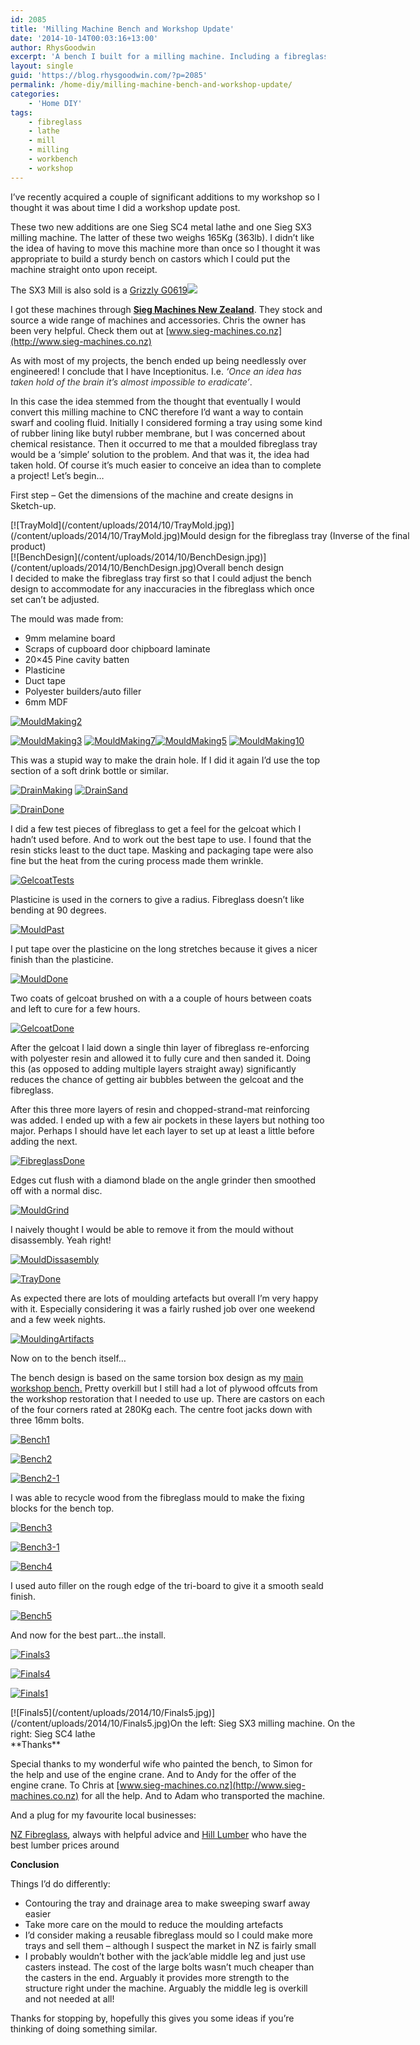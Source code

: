 ```yaml
---
id: 2085
title: 'Milling Machine Bench and Workshop Update'
date: '2014-10-14T00:03:16+13:00'
author: RhysGoodwin
excerpt: 'A bench I built for a milling machine. Including a fibreglass swarf tray.'
layout: single
guid: 'https://blog.rhysgoodwin.com/?p=2085'
permalink: /home-diy/milling-machine-bench-and-workshop-update/
categories:
    - 'Home DIY'
tags:
    - fibreglass
    - lathe
    - mill
    - milling
    - workbench
    - workshop
---
```


I’ve recently acquired a couple of significant additions to my workshop so I thought it was about time I did a workshop update post.

These two new additions are one Sieg SC4 metal lathe and one Sieg SX3 milling machine. The latter of these two weighs 165Kg (363lb). I didn’t like the idea of having to move this machine more than once so I thought it was appropriate to build a sturdy bench on castors which I could put the machine straight onto upon receipt.

The SX3 Mill is also sold is a [Grizzly G0619](http://www.amazon.com/gp/product/B000M66WKO/ref=as_li_tl?ie=UTF8&camp=1789&creative=9325&creativeASIN=B000M66WKO&linkCode=as2&tag=blogrhysgoodw-20&linkId=TKR5NWA77KKILAS6)![](https://ir-na.amazon-adsystem.com/e/ir?t=blogrhysgoodw-20&l=as2&o=1&a=B000M66WKO)

I got these machines through **[Sieg Machines New Zealand](http://www.sieg-machines.co.nz)**. They stock and source a wide range of machines and accessories. Chris the owner has been very helpful. Check them out at [www.sieg-machines.co.nz](http://www.sieg-machines.co.nz)

As with most of my projects, the bench ended up being needlessly over engineered! I conclude that I have Inceptionitus. I.e. *‘*<span style="color: #333333;">*Once an idea has taken hold of the brain it’s almost impossible to eradicate’*.</span>

In this case the idea stemmed from the thought that eventually I would convert this milling machine to CNC therefore I’d want a way to contain swarf and cooling fluid. Initially I considered forming a tray using some kind of rubber lining like butyl rubber membrane, but I was concerned about chemical resistance. Then it occurred to me that a moulded fibreglass tray would be a ‘simple’ solution to the problem. And that was it, the idea had taken hold. Of course it’s much easier to conceive an idea than to complete a project! Let’s begin…

First step – Get the dimensions of the machine and create designs in Sketch-up.

<div class="wp-caption alignnone" id="attachment_2087" style="width: 660px">[![TrayMold](/content/uploads/2014/10/TrayMold.jpg)](/content/uploads/2014/10/TrayMold.jpg)Mould design for the fibreglass tray (Inverse of the final product)

</div><div class="wp-caption alignnone" id="attachment_2086" style="width: 555px">[![BenchDesign](/content/uploads/2014/10/BenchDesign.jpg)](/content/uploads/2014/10/BenchDesign.jpg)Overall bench design

</div>I decided to make the fibreglass tray first so that I could adjust the bench design to accommodate for any inaccuracies in the fibreglass which once set can’t be adjusted.

The mould was made from:

- 9mm melamine board
- Scraps of cupboard door chipboard laminate
- 20×45 Pine cavity batten
- Plasticine
- Duct tape
- Polyester builders/auto filler
- 6mm MDF

[![MouldMaking2](/content/uploads/2014/10/MouldMaking2.jpg)](/content/uploads/2014/10/MouldMaking2.jpg)

[![MouldMaking3](/content/uploads/2014/10/MouldMaking3.jpg)](/content/uploads/2014/10/MouldMaking3.jpg) [![MouldMaking7](/content/uploads/2014/10/MouldMaking7.jpg)![MouldMaking5](/content/uploads/2014/10/MouldMaking5.jpg)](/content/uploads/2014/10/MouldMaking5.jpg) [![MouldMaking10](/content/uploads/2014/10/MouldMaking10.jpg)](/content/uploads/2014/10/MouldMaking10.jpg)

This was a stupid way to make the drain hole. If I did it again I’d use the top section of a soft drink bottle or similar.

[![DrainMaking](/content/uploads/2014/10/DrainMaking.jpg)](/content/uploads/2014/10/DrainMaking.jpg) [![DrainSand](/content/uploads/2014/10/DrainSand.jpg)](/content/uploads/2014/10/DrainSand.jpg)

[![DrainDone](/content/uploads/2014/10/DrainDone.jpg)](/content/uploads/2014/10/DrainDone.jpg)

I did a few test pieces of fibreglass to get a feel for the gelcoat which I hadn’t used before. And to work out the best tape to use. I found that the resin sticks least to the duct tape. Masking and packaging tape were also fine but the heat from the curing process made them wrinkle.

[![GelcoatTests](/content/uploads/2014/10/GelcoatTests.jpg)](/content/uploads/2014/10/GelcoatTests.jpg)

Plasticine is used in the corners to give a radius. Fibreglass doesn’t like bending at 90 degrees.

[![MouldPast](/content/uploads/2014/10/MouldPast.jpg)](/content/uploads/2014/10/MouldPast.jpg)

I put tape over the plasticine on the long stretches because it gives a nicer finish than the plasticine.

[![MouldDone](/content/uploads/2014/10/MouldDone.jpg)](/content/uploads/2014/10/MouldDone.jpg)

Two coats of gelcoat brushed on with a a couple of hours between coats and left to cure for a few hours.

[![GelcoatDone](/content/uploads/2014/10/GelcoatDone.jpg)](/content/uploads/2014/10/GelcoatDone.jpg)

After the gelcoat I laid down a single thin layer of fibreglass re-enforcing with polyester resin and allowed it to fully cure and then sanded it. Doing this (as opposed to adding multiple layers straight away) significantly reduces the chance of getting air bubbles between the gelcoat and the fibreglass.

After this three more layers of resin and chopped-strand-mat reinforcing was added. I ended up with a few air pockets in these layers but nothing too major. Perhaps I should have let each layer to set up at least a little before adding the next.

[![FibreglassDone](/content/uploads/2014/10/FibreglassDone.jpg)](/content/uploads/2014/10/FibreglassDone.jpg)

Edges cut flush with a diamond blade on the angle grinder then smoothed off with a normal disc.

[![MouldGrind](/content/uploads/2014/10/MouldGrind.jpg)](/content/uploads/2014/10/MouldGrind.jpg)

I naively thought I would be able to remove it from the mould without disassembly. Yeah right!

[![MouldDissasembly](/content/uploads/2014/10/MouldDissasembly.jpg)](/content/uploads/2014/10/MouldDissasembly.jpg)

[![TrayDone](/content/uploads/2014/10/TrayDone.jpg)](/content/uploads/2014/10/TrayDone.jpg)

As expected there are lots of moulding artefacts but overall I’m very happy with it. Especially considering it was a fairly rushed job over one weekend and a few week nights.

[![MouldingArtifacts](/content/uploads/2014/10/MouldingArtifacts.jpg)](/content/uploads/2014/10/MouldingArtifacts.jpg)

Now on to the bench itself…

The bench design is based on the same torsion box design as my <span style="text-decoration: underline;">[main workshop bench](https://blog.rhysgoodwin.com/home-diy/workshop-and-workbench-update/).</span> Pretty overkill but I still had a lot of plywood offcuts from the workshop restoration that I needed to use up. There are castors on each of the four corners rated at 280Kg each. The centre foot jacks down with three 16mm bolts.

[![Bench1](/content/uploads/2014/10/Bench1.jpg)](/content/uploads/2014/10/Bench1.jpg)

[![Bench2](/content/uploads/2014/10/Bench2.jpg)](/content/uploads/2014/10/Bench2.jpg)

[![Bench2-1](/content/uploads/2014/10/Bench2-1.jpg)](/content/uploads/2014/10/Bench2-1.jpg)

I was able to recycle wood from the fibreglass mould to make the fixing blocks for the bench top.

[![Bench3](/content/uploads/2014/10/Bench3.jpg)](/content/uploads/2014/10/Bench3.jpg)

[![Bench3-1](/content/uploads/2014/10/Bench3-1.jpg)](/content/uploads/2014/10/Bench3-1.jpg)

[![Bench4](/content/uploads/2014/10/Bench4.jpg)](/content/uploads/2014/10/Bench4.jpg)

I used auto filler on the rough edge of the tri-board to give it a smooth seald finish.

[![Bench5](/content/uploads/2014/10/Bench5.jpg)](/content/uploads/2014/10/Bench5.jpg)

And now for the best part…the install.

[![Finals3](/content/uploads/2014/10/Finals31.jpg)](/content/uploads/2014/10/Finals31.jpg)

[![Finals4](/content/uploads/2014/10/Finals4.jpg)](/content/uploads/2014/10/Finals4.jpg)

[![Finals1](/content/uploads/2014/10/Finals1.jpg)](/content/uploads/2014/10/Finals1.jpg)

<div class="wp-caption alignleft" id="attachment_2088" style="width: 576px">[![Finals5](/content/uploads/2014/10/Finals5.jpg)](/content/uploads/2014/10/Finals5.jpg)On the left: Sieg SX3 milling machine. On the right: Sieg SC4 lathe

</div>**Thanks**

Special thanks to my wonderful wife who painted the bench, to Simon for the help and use of the engine crane. And to Andy for the offer of the engine crane. To Chris at [www.sieg-machines.co.nz](http://www.sieg-machines.co.nz) for all the help. And to Adam who transported the machine.

And a plug for my favourite local businesses:

<span style="text-decoration: underline;">[NZ Fibreglass](http://www.nzfibreglass.co.nz/)</span>, always with helpful advice and <span style="text-decoration: underline;">[Hill Lumber](http://www.hilllumber.co.nz/)</span> who have the best lumber prices around

**Conclusion**

Things I’d do differently:

- Contouring the tray and drainage area to make sweeping swarf away easier
- Take more care on the mould to reduce the moulding artefacts
- I’d consider making a reusable fibreglass mould so I could make more trays and sell them – although I suspect the market in NZ is fairly small
- I probably wouldn’t bother with the jack’able middle leg and just use casters instead. The cost of the large bolts wasn’t much cheaper than the casters in the end. Arguably it provides more strength to the structure right under the machine. Arguably the middle leg is overkill and not needed at all!

Thanks for stopping by, hopefully this gives you some ideas if you’re thinking of doing something similar.